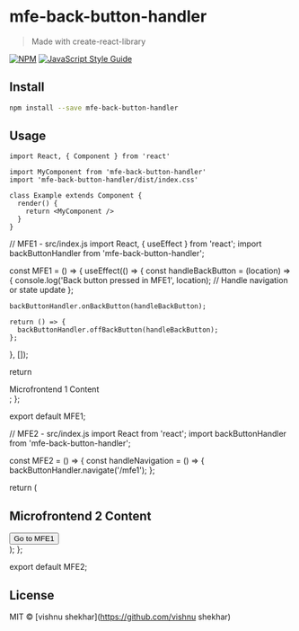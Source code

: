 # mfe-back-button-handler

> Made with create-react-library

[![NPM](https://img.shields.io/npm/v/mfe-back-button-handler.svg)](https://www.npmjs.com/package/mfe-back-button-handler) [![JavaScript Style Guide](https://img.shields.io/badge/code_style-standard-brightgreen.svg)](https://standardjs.com)

## Install

```bash
npm install --save mfe-back-button-handler
```

## Usage

```tsx
import React, { Component } from 'react'

import MyComponent from 'mfe-back-button-handler'
import 'mfe-back-button-handler/dist/index.css'

class Example extends Component {
  render() {
    return <MyComponent />
  }
}
```

// MFE1 - src/index.js
import React, { useEffect } from 'react';
import backButtonHandler from 'mfe-back-button-handler';

const MFE1 = () => {
  useEffect(() => {
    const handleBackButton = (location) => {
      console.log('Back button pressed in MFE1', location);
      // Handle navigation or state update
    };

    backButtonHandler.onBackButton(handleBackButton);

    return () => {
      backButtonHandler.offBackButton(handleBackButton);
    };
  }, []);

  return <div>Microfrontend 1 Content</div>;
};

export default MFE1;


// MFE2 - src/index.js
import React from 'react';
import backButtonHandler from 'mfe-back-button-handler';

const MFE2 = () => {
  const handleNavigation = () => {
    backButtonHandler.navigate('/mfe1');
  };

  return (
    <div>
      <h2>Microfrontend 2 Content</h2>
      <button onClick={handleNavigation}>Go to MFE1</button>
    </div>
  );
};

export default MFE2;







## License

MIT © [vishnu shekhar](https://github.com/vishnu shekhar)
